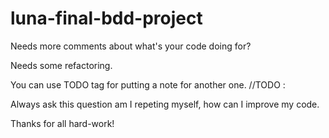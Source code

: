 # luna-final-bdd-project

Needs more comments about what's your code doing for?

Needs some refactoring.

You can use TODO tag for putting a note for another one. 
//TODO : 

Always ask this question am I repeting myself, how can I improve my code.

Thanks for all hard-work!
